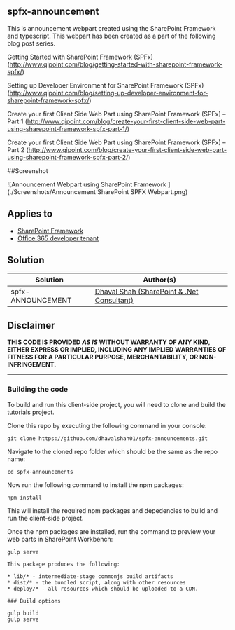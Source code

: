 ## spfx-announcement

This is announcement webpart created using the SharePoint Framework and typescript. This webpart has been created as a part of the following blog post series.

Getting Started with SharePoint Framework (SPFx) (http://www.qipoint.com/blog/getting-started-with-sharepoint-framework-spfx/)

Setting up Developer Environment for SharePoint Framework (SPFx)  (http://www.qipoint.com/blog/setting-up-developer-environment-for-sharepoint-framework-spfx/)

Create your first Client Side Web Part using SharePoint Framework (SPFx) – Part 1 (http://www.qipoint.com/blog/create-your-first-client-side-web-part-using-sharepoint-framework-spfx-part-1/)

Create your first Client Side Web Part using SharePoint Framework (SPFx) – Part 2 (http://www.qipoint.com/blog/create-your-first-client-side-web-part-using-sharepoint-framework-spfx-part-2/)

##Screenshot

![Announcement Webpart using SharePoint Framework ](./Screenshots/Announcement SharePoint SPFX Webpart.png)


## Applies to

* [SharePoint Framework](http://dev.office.com/sharepoint/docs/spfx/sharepoint-framework-overview)
* [Office 365 developer tenant](http://dev.office.com/sharepoint/docs/spfx/set-up-your-developer-tenant)

## Solution

Solution|Author(s)
--------|---------
spfx-ANNOUNCEMENT| [Dhaval Shah (SharePoint & .Net Consultant)](http://www.dhavalcodes.com/AboutMe)



## Disclaimer
**THIS CODE IS PROVIDED *AS IS* WITHOUT WARRANTY OF ANY KIND, EITHER EXPRESS OR IMPLIED, INCLUDING ANY IMPLIED WARRANTIES OF FITNESS FOR A PARTICULAR PURPOSE, MERCHANTABILITY, OR NON-INFRINGEMENT.**

---
### Building the code

To build and run this client-side project, you will need to clone and build the tutorials project.

Clone this repo by executing the following command in your console:

```
git clone https://github.com/dhavalshah01/spfx-announcements.git
```

Navigate to the cloned repo folder which should be the same as the repo name:

```
cd spfx-announcements
```


Now run the following command to install the npm packages:

```
npm install
```

This will install the required npm packages and depedencies to build and run the client-side project.

Once the npm packages are installed, run the command to preview your web parts in SharePoint Workbench:

```
gulp serve

This package produces the following:

* lib/* - intermediate-stage commonjs build artifacts
* dist/* - the bundled script, along with other resources
* deploy/* - all resources which should be uploaded to a CDN.

### Build options

gulp build
gulp serve
